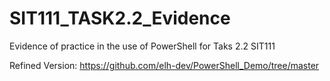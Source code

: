 # SIT111_TASK2.2_Evidence
Evidence of practice in the use of PowerShell for Taks 2.2 SIT111

Refined Version: https://github.com/elh-dev/PowerShell_Demo/tree/master
